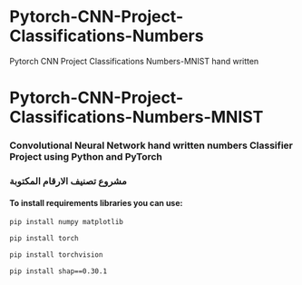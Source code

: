 # Pytorch-CNN-Project-Classifications-Numbers
Pytorch CNN Project Classifications Numbers-MNIST hand written

# Pytorch-CNN-Project-Classifications-Numbers-MNIST
### Convolutional Neural Network hand written numbers Classifier Project using Python and PyTorch 
### مشروع تصنيف الارقام المكتوبة


#### To install requirements libraries you can use:
```bash
pip install numpy matplotlib   
```
```bash
pip install torch
```
```bash
pip install torchvision
```
```bash
pip install shap==0.30.1
```
